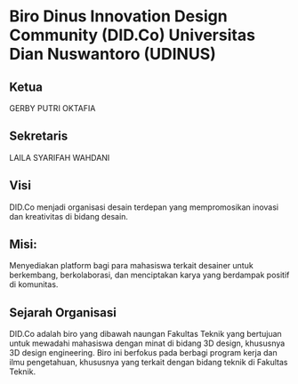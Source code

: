 # Biro Dinus Innovation Design Community (DID.Co) Universitas Dian Nuswantoro (UDINUS)

## Ketua

GERBY PUTRI OKTAFIA

## Sekretaris

LAILA SYARIFAH WAHDANI

## Visi

DID.Co menjadi organisasi desain terdepan yang mempromosikan inovasi dan kreativitas di bidang desain.

## Misi:

Menyediakan platform bagi para mahasiswa terkait desainer untuk berkembang, berkolaborasi, dan menciptakan karya yang berdampak positif di komunitas.

## Sejarah Organisasi

DID.Co adalah biro yang dibawah naungan Fakultas Teknik yang bertujuan untuk mewadahi mahasiswa dengan minat di bidang 3D design, khususnya 3D design engineering. Biro ini berfokus pada berbagi program kerja dan ilmu pengetahuan, khususnya yang terkait dengan bidang teknik di Fakultas Teknik.
